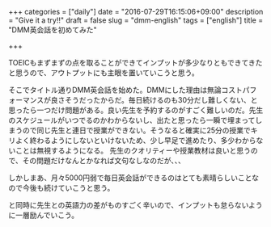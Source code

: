 +++
categories = ["daily"]
date = "2016-07-29T16:15:06+09:00"
description = "Give it a try!!"
draft = false
slug = "dmm-english"
tags = ["english"]
title = "DMM英会話を初めてみた"

+++

TOEICもまずまずの点を取ることができてインプットが多少なりともできてきたと思うので、アウトプットにも主眼を置いていこうと思う。

そこでタイトル通りDMM英会話を始めた。DMMにした理由は無論コストパフォーマンスが良さそうだったからだ。毎日続けるのも30分だし難しくない、と思ったら一つだけ問題がある。良い先生を予約するのがすごく難しいのだ。先生のスケジュールがいつでるのかわからないし、出たと思ったら一瞬で埋まってしまうので同じ先生と連日で授業ができない。そうなると確実に25分の授業でキリよく終わるようにしないといけないため、少し早足で進めたり、多少わからないことは無視するようになる。
先生のクオリティーや授業教材は良いと思うので、その問題だけなんとかなれば文句なしなのだが、、、

しかしまあ、月々5000円弱で毎日英会話ができるのはとても素晴らしいことなので今後も続けていこうと思う。

と同時に先生との英語力の差がものすごく辛いので、インプットも怠らないように一層励んでいこう。

